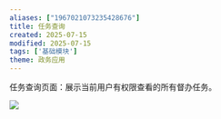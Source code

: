 ```yaml
---
aliases: ["1967021073235428676"]
title: 任务查询
created: 2025-07-15
modified: 2025-07-15
tags: ['基础模块']
theme: 政务应用
---
```


任务查询页面：展示当前用户有权限查看的所有督办任务。

![](https://myhelpdoc.oss-cn-heyuan.aliyuncs.com/mdimages/d6b3e012d78e85f393ee64d3203368c0.jpg)